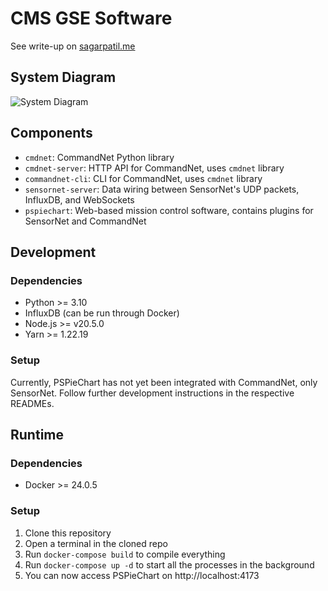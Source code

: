 # CMS GSE Software

See write-up on [sagarpatil.me](https://sagarpatil.me/posts/projects/cms-avi-sw)

## System Diagram

![System Diagram](https://sagarpatil.me/assets/data-path-diagram.png)

## Components

- `cmdnet`: CommandNet Python library
- `cmdnet-server`: HTTP API for CommandNet, uses `cmdnet` library
- `commandnet-cli`: CLI for CommandNet, uses `cmdnet` library
- `sensornet-server`: Data wiring between SensorNet's UDP packets, InfluxDB, and WebSockets
- `pspiechart`: Web-based mission control software, contains plugins for SensorNet and CommandNet

## Development

### Dependencies

- Python >= 3.10
- InfluxDB (can be run through Docker)
- Node.js >= v20.5.0
- Yarn >= 1.22.19

### Setup

Currently, PSPieChart has not yet been integrated with CommandNet, only SensorNet.
Follow further development instructions in the respective READMEs.

## Runtime

### Dependencies

- Docker >= 24.0.5

### Setup

1. Clone this repository
1. Open a terminal in the cloned repo
1. Run `docker-compose build` to compile everything
1. Run `docker-compose up -d` to start all the processes in the background
1. You can now access PSPieChart on http://localhost:4173
